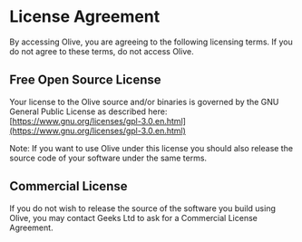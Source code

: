 # License Agreement

By accessing Olive, you are agreeing to the following licensing terms.
If you do not agree to these terms, do not access Olive.

## Free Open Source License

Your license to the Olive source and/or binaries is governed by the GNU General Public License as described here:
[https://www.gnu.org/licenses/gpl-3.0.en.html](https://www.gnu.org/licenses/gpl-3.0.en.html)

Note: If you want to use Olive under this license you should also release the source code of your software under the same terms.

## Commercial License

If you do not wish to release the source of the software you build using Olive, you may contact Geeks Ltd to ask for a Commercial License Agreement.